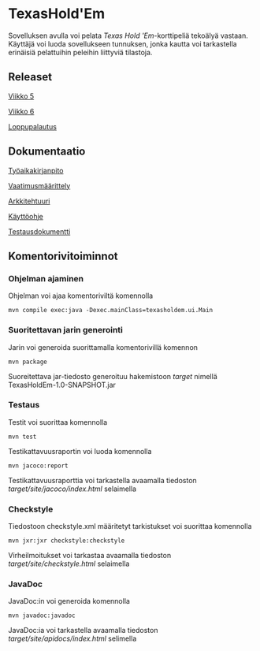 # TexasHold'Em

Sovelluksen avulla voi pelata *Texas Hold 'Em*-korttipeliä tekoälyä vastaan. Käyttäjä voi luoda sovellukseen tunnuksen, jonka kautta voi tarkastella erinäisiä pelattuihin peleihin liittyviä tilastoja.

## Releaset

[Viikko 5](https://github.com/josujosu/otm-harjoitustyo/releases/tag/viikko5)

[Viikko 6](https://github.com/josujosu/otm-harjoitustyo/releases/tag/viikko6)

[Loppupalautus](https://github.com/josujosu/otm-harjoitustyo/releases/tag/viikko7)

## Dokumentaatio

[Työaikakirjanpito](https://github.com/josujosu/otm-harjoitustyo/blob/master/dokumentaatio/tyoaikakirjanpito.md)

[Vaatimusmäärittely](https://github.com/josujosu/otm-harjoitustyo/blob/master/dokumentaatio/vaatimusmaarittely.md)

[Arkkitehtuuri](https://github.com/josujosu/otm-harjoitustyo/blob/master/dokumentaatio/arkkitehtuuri.md)

[Käyttöohje](https://github.com/josujosu/otm-harjoitustyo/blob/master/dokumentaatio/kayttoohje.md)

[Testausdokumentti](https://github.com/josujosu/otm-harjoitustyo/blob/master/dokumentaatio/testaus.md)

## Komentorivitoiminnot

### Ohjelman ajaminen

Ohjelman voi ajaa komentoriviltä komennolla

    mvn compile exec:java -Dexec.mainClass=texasholdem.ui.Main
    
### Suoritettavan jarin generointi

Jarin voi generoida suorittamalla komentorivillä komennon

    mvn package
    
Suoreitettava jar-tiedosto generoituu hakemistoon *target* nimellä TexasHoldEm-1.0-SNAPSHOT.jar

### Testaus

Testit voi suorittaa komennolla

    mvn test

Testikattavuusraportin voi luoda komennolla

    mvn jacoco:report

Testikattavuusraporttia voi tarkastella avaamalla tiedoston *target/site/jacoco/index.html* selaimella

### Checkstyle

Tiedostoon checkstyle.xml määritetyt tarkistukset voi suorittaa komennolla

    mvn jxr:jxr checkstyle:checkstyle
    
Virheilmoitukset voi tarkastaa avaamalla tiedoston *target/site/checkstyle.html* selaimella

### JavaDoc

JavaDoc:in voi generoida komennolla

    mvn javadoc:javadoc
    
JavaDoc:ia voi tarkastella avaamalla tiedoston *target/site/apidocs/index.html* selimella

